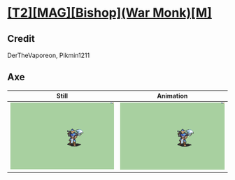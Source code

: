 # [\[T2\]\[MAG\]\[Bishop\]\(War Monk\)\[M\]](../)

## Credit

DerTheVaporeon, Pikmin1211
	
## Axe

| Still | Animation |
| :---: | :-------: |
| ![Axe still](./Axe_000.png) | ![Axe animation](./Axe.gif) |
